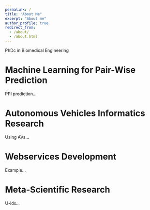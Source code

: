 ```yaml
---
permalink: /
title: "About Me"
excerpt: "About me"
author_profile: true
redirect_from: 
  - /about/
  - /about.html
---
```


PhDc in Biomedical Engineering

Machine Learning for Pair-Wise Prediction
======
PPI prediction...

Autonomous Vehicles Informatics Research
======
Using AVs...

Webservices Development
======
Example...

Meta-Scientific Research
======
U-idx...
